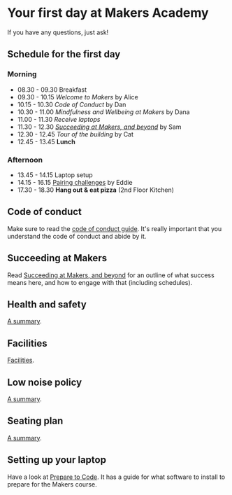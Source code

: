# Your first day at Makers Academy

If you have any questions, just ask!

## Schedule for the first day

### Morning

* 08.30 - 09.30 Breakfast
* 09.30 - 10.15 _Welcome to Makers_ by Alice
* 10.15 - 10.30 _Code of Conduct_ by Dan
* 10.30 - 11.00 _Mindfulness and Wellbeing at Makers_ by Dana
* 11.00 - 11.30 _Receive laptops_
* 11.30 - 12.30 _[Succeeding at Makers, and beyond](https://github.com/makersacademy/course/blob/master/goals/README.md)_ by Sam 
* 12.30 - 12.45 _Tour of the building_ by Cat
* 12.45 - 13.45 **Lunch**

### Afternoon

* 13.45 - 14.15 Laptop setup
* 14.15 - 16.15 [Pairing challenges](https://github.com/makersacademy/skills-workshops/tree/master/week-1/pairing_challenges) by Eddie
* 17.30 - 18.30 **Hang out & eat pizza** (2nd Floor Kitchen)

## Code of conduct

Make sure to read the [code of conduct guide](https://github.com/makersacademy/course/blob/master/code_of_conduct_guide.md).  It's really important that you understand the code of conduct and abide by it.

## Succeeding at Makers

Read [Succeeding at Makers, and beyond](https://github.com/makersacademy/course/blob/master/goals/README.md) for an outline of what success means here, and how to engage with that (including schedules).

## Health and safety

[A summary](https://github.com/makersacademy/course/blob/master/pills/health_and_safety.md).

## Facilities

[Facilities](https://github.com/makersacademy/course/blob/master/pills/facilities.md).

## Low noise policy

[A summary](https://github.com/makersacademy/course/blob/master/pills/low_noise_policy.md).

## Seating plan

[A summary](https://github.com/makersacademy/course/blob/master/pills/seating_plan.md).

## Setting up your laptop

Have a look at [Prepare to Code](http://www.preparetocode.io/).  It has a guide for what software to install to prepare for the Makers course.
